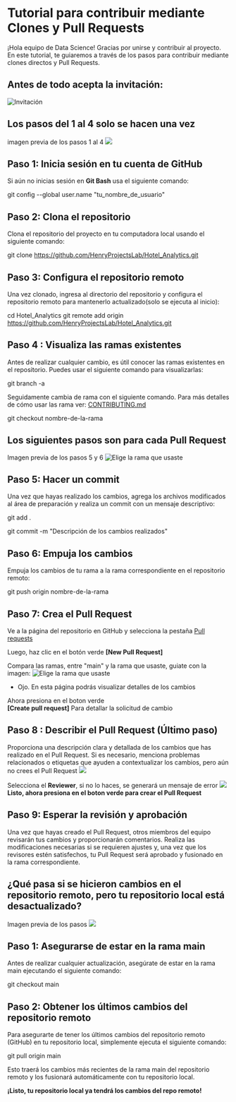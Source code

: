 # Tutorial para contribuir mediante Clones y Pull Requests

¡Hola equipo de Data Science! Gracias por unirse y contribuir al proyecto. En este tutorial, te guiaremos a través de los pasos para contribuir mediante clones directos y Pull Requests.
## Antes de todo acepta la invitación:
![Invitación](/Image/join.jpg)

## Los pasos del 1 al 4 solo se hacen una vez
imagen previa de los pasos 1 al 4
![](/Image/git.jpg)
## Paso 1: Inicia sesión en tu cuenta de GitHub

Si aún no inicias sesión en **Git Bash** usa el siguiente comando:

git config --global user.name "tu_nombre_de_usuario"

## Paso 2: Clona el repositorio

Clona el repositorio del proyecto en tu computadora local usando el siguiente comando:

git clone https://github.com/HenryProjectsLab/Hotel_Analytics.git


## Paso 3: Configura el repositorio remoto

Una vez clonado, ingresa al directorio del repositorio y configura el repositorio remoto para mantenerlo actualizado(solo se ejecuta al inicio):

cd Hotel_Analytics
git remote add origin https://github.com/HenryProjectsLab/Hotel_Analytics.git

## Paso 4 : Visualiza las ramas existentes

Antes de realizar cualquier cambio, es útil conocer las ramas existentes en el repositorio. Puedes usar el siguiente comando para visualizarlas:

git branch -a

Seguidamente cambia de rama con el siguiente comando. Para más detalles de cómo usar las rama ver: [CONTRIBUTING.md](CONTRIBUTING.md)

git checkout nombre-de-la-rama

## Los siguientes pasos son para cada Pull Request

Imagen previa de los pasos 5 y 6
![Elige la rama que usaste](/Image/git2.jpg)

## Paso 5: Hacer un commit

Una vez que hayas realizado los cambios, agrega los archivos modificados al área de preparación y realiza un commit con un mensaje descriptivo:

git add .

git commit -m "Descripción de los cambios realizados"


## Paso 6: Empuja los cambios

Empuja los cambios de tu rama a la rama correspondiente en el repositorio remoto:

git push origin nombre-de-la-rama

## Paso 7: Crea el Pull Request

Ve a la página del repositorio en GitHub y selecciona la pestaña [Pull requests](https://github.com/HenryProjectsLab/Hotel_Analytics/pulls)

Luego, haz clic en el botón verde **[New Pull Request]**

Compara las ramas, entre "main" y la rama que usaste, guiate con la imagen:
![Elige la rama que usaste](/Image/pull.jpg)

* Ojo. En esta página podrás visualizar detalles de los cambios

Ahora presiona en el boton verde  
**[Create pull request]** Para detallar la solicitud de cambio

## Paso 8 : Describir el Pull Request (Último paso)

Proporciona una descripción clara y detallada de los cambios que has realizado en el Pull Request. Si es necesario, menciona problemas relacionados o etiquetas que ayuden a contextualizar los cambios, pero aún no crees el Pull Request
![](/Image/example.jpg)

Selecciona el **Reviewer**, si no lo haces, se generará un mensaje de error
![](/Image/rev.jpg)
**Listo, ahora presiona en el boton verde para crear el Pull Request**
## Paso 9: Esperar la revisión y aprobación

Una vez que hayas creado el Pull Request, otros miembros del equipo revisarán tus cambios y proporcionarán comentarios. Realiza las modificaciones necesarias si se requieren ajustes y, una vez que los revisores estén satisfechos, tu Pull Request será aprobado y fusionado en la rama correspondiente.

## ¿Qué pasa si se hicieron cambios en el repositorio remoto, pero tu repositorio local está desactualizado?
Imagen previa de los pasos
![](/Image/git3.jpg)
## Paso 1: Asegurarse de estar en la rama main
Antes de realizar cualquier actualización, asegúrate de estar en la rama main ejecutando el siguiente comando:

git checkout main

## Paso 2: Obtener los últimos cambios del repositorio remoto
Para asegurarte de tener los últimos cambios del repositorio remoto (GitHub) en tu repositorio local, simplemente ejecuta el siguiente comando:

git pull origin main

Esto traerá los cambios más recientes de la rama main del repositorio remoto y los fusionará automáticamente con tu repositorio local.

**¡Listo, tu repositorio local ya tendrá los cambios del repo remoto!**


